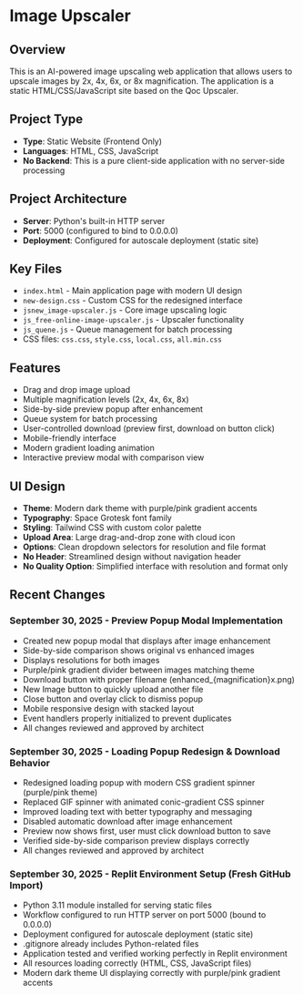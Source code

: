 # Image Upscaler

## Overview
This is an AI-powered image upscaling web application that allows users to upscale images by 2x, 4x, 6x, or 8x magnification. The application is a static HTML/CSS/JavaScript site based on the Qoc Upscaler.

## Project Type
- **Type**: Static Website (Frontend Only)
- **Languages**: HTML, CSS, JavaScript
- **No Backend**: This is a pure client-side application with no server-side processing

## Project Architecture
- **Server**: Python's built-in HTTP server
- **Port**: 5000 (configured to bind to 0.0.0.0)
- **Deployment**: Configured for autoscale deployment (static site)

## Key Files
- `index.html` - Main application page with modern UI design
- `new-design.css` - Custom CSS for the redesigned interface
- `jsnew_image-upscaler.js` - Core image upscaling logic
- `js_free-online-image-upscaler.js` - Upscaler functionality
- `js_quene.js` - Queue management for batch processing
- CSS files: `css.css`, `style.css`, `local.css`, `all.min.css`

## Features
- Drag and drop image upload
- Multiple magnification levels (2x, 4x, 6x, 8x)
- Side-by-side preview popup after enhancement
- Queue system for batch processing
- User-controlled download (preview first, download on button click)
- Mobile-friendly interface
- Modern gradient loading animation
- Interactive preview modal with comparison view

## UI Design
- **Theme**: Modern dark theme with purple/pink gradient accents
- **Typography**: Space Grotesk font family
- **Styling**: Tailwind CSS with custom color palette
- **Upload Area**: Large drag-and-drop zone with cloud icon
- **Options**: Clean dropdown selectors for resolution and file format
- **No Header**: Streamlined design without navigation header
- **No Quality Option**: Simplified interface with resolution and format only

## Recent Changes

### September 30, 2025 - Preview Popup Modal Implementation
- Created new popup modal that displays after image enhancement
- Side-by-side comparison shows original vs enhanced images
- Displays resolutions for both images
- Purple/pink gradient divider between images matching theme
- Download button with proper filename (enhanced_{magnification}x.png)
- New Image button to quickly upload another file
- Close button and overlay click to dismiss popup
- Mobile responsive design with stacked layout
- Event handlers properly initialized to prevent duplicates
- All changes reviewed and approved by architect

### September 30, 2025 - Loading Popup Redesign & Download Behavior
- Redesigned loading popup with modern CSS gradient spinner (purple/pink theme)
- Replaced GIF spinner with animated conic-gradient CSS spinner
- Improved loading text with better typography and messaging
- Disabled automatic download after image enhancement
- Preview now shows first, user must click download button to save
- Verified side-by-side comparison preview displays correctly
- All changes reviewed and approved by architect

### September 30, 2025 - Replit Environment Setup (Fresh GitHub Import)
- Python 3.11 module installed for serving static files
- Workflow configured to run HTTP server on port 5000 (bound to 0.0.0.0)
- Deployment configured for autoscale deployment (static site)
- .gitignore already includes Python-related files
- Application tested and verified working perfectly in Replit environment
- All resources loading correctly (HTML, CSS, JavaScript files)
- Modern dark theme UI displaying correctly with purple/pink gradient accents
